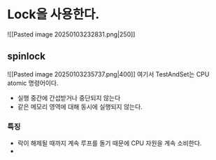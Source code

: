 # Lock을 사용한다.
![[Pasted image 20250103232831.png|250]]

## spinlock
![[Pasted image 20250103235737.png|400]]
여기서 TestAndSet는 CPU atomic 명령어이다.
 - 실행 중간에 간섭받거나 중단되지 않는다
 - 같은 메모리 영역에 대해 동시에 실행되지 않는다.
### 특징
- 락이 해제될 때까지 계속 루프를 돌기 때문에 CPU 자원을 계속 소비한다.
- 